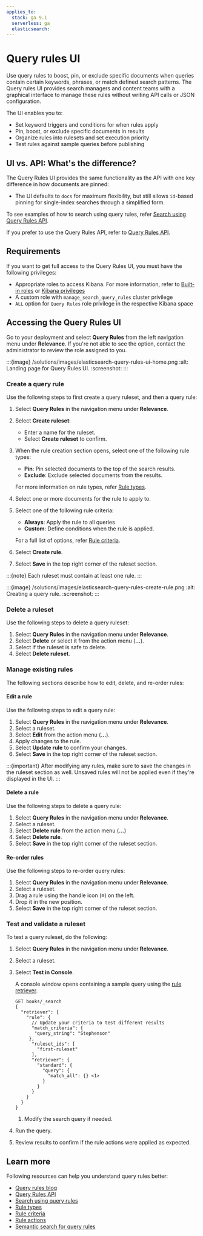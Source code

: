 ```yaml
---
applies_to:
  stack: ga 9.1
  serverless: ga
  elasticsearch:
---
```


# Query rules UI
Use query rules to boost, pin, or exclude specific documents when queries contain certain keywords, phrases, or match defined search patterns.
The Query rules UI provides search managers and content teams with a graphical interface to manage these rules without writing API calls or JSON configuration.

The UI enables you to:

- Set keyword triggers and conditions for when rules apply
- Pin, boost, or exclude specific documents in results
- Organize rules into rulesets and set execution priority
- Test rules against sample queries before publishing

## UI vs. API: What's the difference?

The Query Rules UI provides the same functionality as the API with one key difference in how documents are pinned:

* The UI defaults to `docs` for maximum flexibility, but still allows `id`-based pinning for single-index searches through a simplified form.

To see examples of how to search using query rules, refer [Search using Query Rules API](https://www.elastic.co/docs/reference/elasticsearch/rest-apis/searching-with-query-rules).

If you prefer to use the Query Rules API, refer to [Query Rules API](https://www.elastic.co/docs/api/doc/elasticsearch/group/endpoint-query_rules).

## Requirements

If you want to get full access to the Query Rules UI, you must have the following privileges:

* Appropriate roles to access Kibana. For more information, refer to [Built-in roles](https://www.elastic.co/docs/deploy-manage/users-roles/cluster-or-deployment-auth/built-in-roles) or  [Kibana privileges](https://www.elastic.co/docs/deploy-manage/users-roles/cluster-or-deployment-auth/kibana-privileges)
* A custom role with `manage_search_query_rules` cluster privilege
* `ALL` option for `Query Rules` role privilege in the respective Kibana space

## Accessing the Query Rules UI

Go to your deployment and select **Query Rules** from the left navigation menu under **Relevance**. If you're not able to see the option, contact the administrator to review the role assigned to you.

:::{image} /solutions/images/elasticsearch-query-rules-ui-home.png
:alt: Landing page for Query Rules UI.
:screenshot:
:::

### Create a query rule
Use the following steps to first create a query ruleset, and then a query rule:

1. Select **Query Rules** in the navigation menu under **Relevance**.
2. Select **Create ruleset**:
	- Enter a name for the ruleset.
	- Select **Create ruleset** to confirm.
3. When the rule creation section opens, select one of the following rule types:
	- **Pin**: Pin selected documents to the top of the search results.
	- **Exclude**: Exclude selected documents from the results.
   
   For more information on rule types, refer [Rule types](https://www.elastic.co/docs/reference/elasticsearch/rest-apis/searching-with-query-rules#query-rule-type).
4. Select one or more documents for the rule to apply to.
5. Select one of the following rule criteria:
    - **Always**: Apply the rule to all queries
    - **Custom**: Define conditions when the rule is applied.

   For a full list of options, refer [Rule criteria](elasticsearch://reference/elasticsearch/rest-apis/searching-with-query-rules.md#query-rule-criteria).
6. Select **Create rule**.
7. Select **Save** in the top right corner of the ruleset section.

:::{note}
Each ruleset must contain at least one rule.
:::

:::{image} /solutions/images/elasticsearch-query-rules-create-rule.png
:alt: Creating a query rule.
:screenshot:
:::

### Delete a ruleset
Use the following steps to delete a query ruleset:
1. Select **Query Rules** in the navigation menu under **Relevance**.
2. Select **Delete** or select it from the action menu (**...**).
3. Select if the ruleset is safe to delete.
4. Select **Delete ruleset**.

### Manage existing rules
The following sections describe how to edit, delete, and re-order rules:

#### Edit a rule
Use the following steps to edit a query rule:
1. Select **Query Rules** in the navigation menu under **Relevance**.
2. Select a ruleset.
3. Select **Edit** from the action menu (**...**).
4. Apply changes to the rule.
5. Select **Update rule** to confirm your changes.
6. Select **Save** in the top right corner of the ruleset section.

:::{important}
After modifying any rules, make sure to save the changes in the ruleset section as well.
Unsaved rules will not be applied even if they're displayed in the UI.
:::

#### Delete a rule
Use the following steps to delete a query rule:
1. Select **Query Rules** in the navigation menu under **Relevance**.
2. Select a ruleset.
3. Select **Delete rule** from the action menu (**...**)
4. Select **Delete rule**.
5. Select **Save** in the top right corner of the ruleset section.

#### Re-order rules
Use the following steps to re-order query rules:
1. Select **Query Rules** in the navigation menu under **Relevance**.
2. Select a ruleset.
3. Drag a rule using the handle icon (≡) on the left.
4. Drop it in the new position.
5. Select **Save** in the top right corner of the ruleset section.

### Test and validate a ruleset
To test a query ruleset, do the following:
1. Select **Query Rules** in the navigation menu under **Relevance**.
2. Select a ruleset.
3. Select **Test in Console**.

	A console window opens containing a sample query using the [rule retriever](elasticsearch://reference/elasticsearch/rest-apis/retrievers/rule-retriever.md).

	```console
	GET books/_search
	{
	  "retriever": {
	    "rule": {
	      // Update your criteria to test different results
	      "match_criteria": {
	       "query_string": "Stephenson"
	     },
	      "ruleset_ids": [
	        "first-ruleset"
	      ],
	      "retriever": {
	        "standard": {
	          "query": {
	            "match_all": {} <1>
	          }
	        }
	      }
	    }
	  }
	}
	```
	1. Modify the search query if needed.

4. Run the query.
5. Review results to confirm if the rule actions were applied as expected.


## Learn more

Following resources can help you understand query rules better:

- [Query rules blog](https://www.elastic.co/search-labs/blog/elasticsearch-query-rules-generally-available)
- [Query Rules API](https://www.elastic.co/docs/api/doc/elasticsearch/group/endpoint-query_rules)
- [Search using query rules](https://www.elastic.co/docs/reference/elasticsearch/rest-apis/searching-with-query-rules)
- [Rule types](https://www.elastic.co/docs/reference/elasticsearch/rest-apis/searching-with-query-rules#query-rule-type)
- [Rule criteria](https://www.elastic.co/docs/reference/elasticsearch/rest-apis/searching-with-query-rules#query-rule-criteria)
- [Rule actions](https://www.elastic.co/docs/reference/elasticsearch/rest-apis/searching-with-query-rules#query-rule-actions)
- [Semantic search for query rules](https://www.elastic.co/search-labs/blog/semantic-search-query-rules)
	

